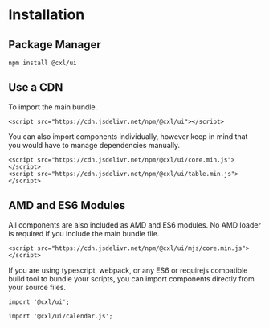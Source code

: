# Installation

## Package Manager

```
npm install @cxl/ui
```

## Use a CDN

To import the main bundle.

```
<script src="https://cdn.jsdelivr.net/npm/@cxl/ui"></script>
```

You can also import components individually, however keep in mind that you would have to manage dependencies manually.

```
<script src="https://cdn.jsdelivr.net/npm/@cxl/ui/core.min.js"></script>
<script src="https://cdn.jsdelivr.net/npm/@cxl/ui/table.min.js"></script>
```

## AMD and ES6 Modules

All components are also included as AMD and ES6 modules. No AMD loader is required if you include the main bundle file.

```
<script src="https://cdn.jsdelivr.net/npm/@cxl/ui/mjs/core.min.js"></script>
```

If you are using typescript, webpack, or any ES6 or requirejs compatible build tool to bundle your scripts, you can import components directly from your source files.

```
import '@cxl/ui';

import '@cxl/ui/calendar.js';
```
